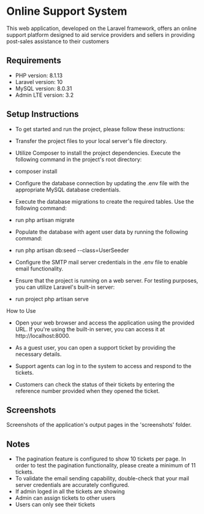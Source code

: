 # Online Support System

This web application, developed on the Laravel framework, offers an online support platform designed to aid service providers and sellers in providing post-sales assistance to their customers

## Requirements

- PHP version: 8.1.13
- Laravel version: 10
- MySQL version: 8.0.31
- Admin LTE version: 3.2

## Setup Instructions

- To get started and run the project, please follow these instructions:

- Transfer the project files to your local server's file directory.

- Utilize Composer to install the project dependencies. Execute the following command in the project's root directory:

- composer install

- Configure the database connection by updating the .env file with the appropriate MySQL database credentials.

- Execute the database migrations to create the required tables. Use the following command:

- run php artisan migrate

- Populate the database with agent user data by running the following command:

- run php artisan db:seed --class=UserSeeder

- Configure the SMTP mail server credentials in the .env file to enable email functionality.

- Ensure that the project is running on a web server. For testing purposes, you can utilize Laravel's built-in server:

- run project php artisan serve

How to Use

- Open your web browser and access the application using the provided URL. If you're using the built-in server, you can access it at http://localhost:8000.

- As a guest user, you can open a support ticket by providing the necessary details.

- Support agents can log in to the system to access and respond to the tickets.

- Customers can check the status of their tickets by entering the reference number provided when they opened the ticket.

## Screenshots

Screenshots of the application's output pages in the 'screenshots' folder.

## Notes
- The pagination feature is configured to show 10 tickets per page. In order to test the pagination functionality, please create a minimum of 11 tickets.
- To validate the email sending capability, double-check that your mail server credentials are accurately configured.
- If admin loged in all the tickets are showing
- Admin can assign tickets to other users
- Users can only see their tickets